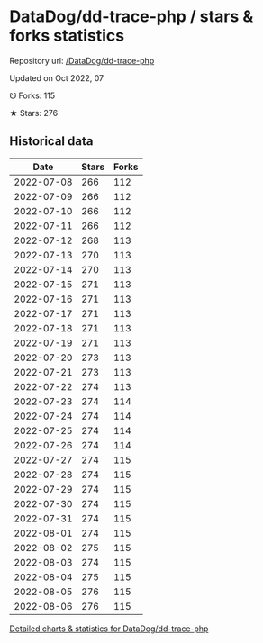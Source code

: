 # DataDog/dd-trace-php / stars & forks statistics

Repository url: [/DataDog/dd-trace-php](https://github.com/DataDog/dd-trace-php)

Updated on Oct 2022, 07

☋ Forks: 115

★ Stars: 276

## Historical data
| Date | Stars | Forks |
|------|-------|-------|
| 2022-07-08 | 266 | 112 | 
| 2022-07-09 | 266 | 112 | 
| 2022-07-10 | 266 | 112 | 
| 2022-07-11 | 266 | 112 | 
| 2022-07-12 | 268 | 113 | 
| 2022-07-13 | 270 | 113 | 
| 2022-07-14 | 270 | 113 | 
| 2022-07-15 | 271 | 113 | 
| 2022-07-16 | 271 | 113 | 
| 2022-07-17 | 271 | 113 | 
| 2022-07-18 | 271 | 113 | 
| 2022-07-19 | 271 | 113 | 
| 2022-07-20 | 273 | 113 | 
| 2022-07-21 | 273 | 113 | 
| 2022-07-22 | 274 | 113 | 
| 2022-07-23 | 274 | 114 | 
| 2022-07-24 | 274 | 114 | 
| 2022-07-25 | 274 | 114 | 
| 2022-07-26 | 274 | 114 | 
| 2022-07-27 | 274 | 115 | 
| 2022-07-28 | 274 | 115 | 
| 2022-07-29 | 274 | 115 | 
| 2022-07-30 | 274 | 115 | 
| 2022-07-31 | 274 | 115 | 
| 2022-08-01 | 274 | 115 | 
| 2022-08-02 | 275 | 115 | 
| 2022-08-03 | 274 | 115 | 
| 2022-08-04 | 275 | 115 | 
| 2022-08-05 | 276 | 115 | 
| 2022-08-06 | 276 | 115 | 


[Detailed charts & statistics for DataDog/dd-trace-php](https://reviewgithub.com/rep/DataDog/dd-trace-php)
